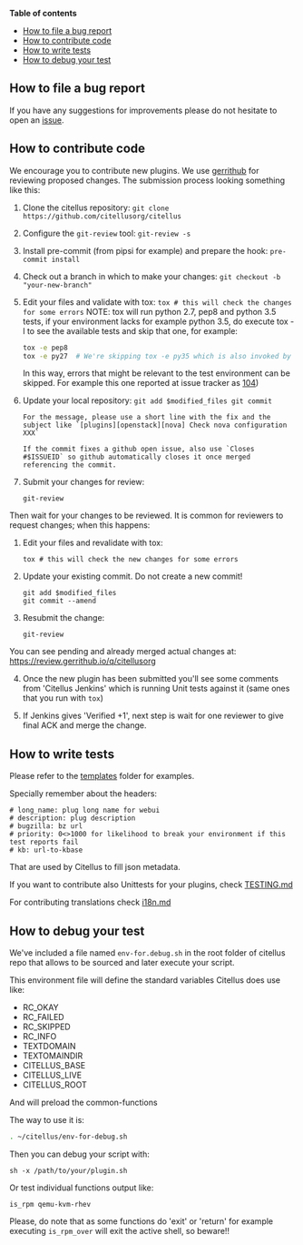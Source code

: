 **Table of contents**

<!-- TOC depthFrom:1 insertAnchor:false orderedList:false -->

- [How to file a bug report](#how-to-file-a-bug-report)
- [How to contribute code](#how-to-contribute-code)
- [How to write tests](#how-to-write-tests)
- [How to debug your test](#how-to-debug-your-test)

<!-- /TOC -->

## How to file a bug report

If you have any suggestions for improvements please do not hesitate to
open an [issue](https://github.com/citellusorg/citellus/issues/new).

## How to contribute code

We encourage you to contribute new plugins. We use [gerrithub][] for
reviewing proposed changes. The submission process looking something
like this:

[gerrithub]: https://gerrithub.io/

1.  Clone the citellus repository:
    `git clone https://github.com/citellusorg/citellus`
2.  Configure the `git-review` tool:
    `git-review -s`
3.  Install pre-commit (from pipsi for example) and prepare the hook:
    `pre-commit install`
4.  Check out a branch in which to make your changes:
    `git checkout -b "your-new-branch"`
5.  Edit your files and validate with tox:
    `tox # this will check the changes for some errors`
    NOTE: tox will run python 2.7, pep8 and python 3.5 tests, if your environment lacks for example python 3.5, do execute tox -l to see the available tests and skip that one, for example:

    ```sh
    tox -e pep8
    tox -e py27  # We're skipping tox -e py35 which is also invoked by default when tox is executed without arguments.
    ```

    In this way, errors that might be relevant to the test environment can be skipped. For example this one reported at issue tracker as [104](https://github.com/citellusorg/citellus/issues/104))

6.  Update your local repository:
    `git add $modified_files git commit`

        For the message, please use a short line with the fix and the subject like `[plugins][openstack][nova] Check nova configuration XXX`

        If the commit fixes a github open issue, also use `Closes #$ISSUEID` so github automatically closes it once merged referencing the commit.

7.  Submit your changes for review:

        git-review

Then wait for your changes to be reviewed. It is common for reviewers
to request changes; when this happens:

1.  Edit your files and revalidate with tox:

        tox # this will check the new changes for some errors

2.  Update your existing commit. Do not create a new commit!

        git add $modified_files
        git commit --amend

3.  Resubmit the change:

        git-review

You can see pending and already merged actual changes at: <https://review.gerrithub.io/q/citellusorg>

4. Once the new plugin has been submitted you'll see some comments from 'Citellus Jenkins' which is running Unit tests against it (same ones that you run with `tox`)

5. If Jenkins gives 'Verified +1', next step is wait for one reviewer to give final ACK and merge the change.

## How to write tests

Please refer to the
[templates](https://github.com/citellusorg/citellus/tree/master/doc/templates)
folder for examples.

Specially remember about the headers:

```
# long_name: plug long name for webui
# description: plug description
# bugzilla: bz url
# priority: 0<>1000 for likelihood to break your environment if this test reports fail
# kb: url-to-kbase
```

That are used by Citellus to fill json metadata.

If you want to contribute also Unittests for your plugins, check [TESTING.md](TESTING.md)

For contributing translations check [i18n.md](i18n.md)

## How to debug your test

We've included a file named `env-for.debug.sh` in the root folder of citellus repo that allows to be sourced and later execute your script.

This environment file will define the standard variables Citellus does use like:

- RC_OKAY
- RC_FAILED
- RC_SKIPPED
- RC_INFO
- TEXTDOMAIN
- TEXTOMAINDIR
- CITELLUS_BASE
- CITELLUS_LIVE
- CITELLUS_ROOT

And will preload the common-functions

The way to use it is:

```sh
. ~/citellus/env-for-debug.sh
```

Then you can debug your script with:

```
sh -x /path/to/your/plugin.sh
```

Or test individual functions output like:

```
is_rpm qemu-kvm-rhev
```

Please, do note that as some functions do 'exit' or 'return' for example executing `is_rpm_over` will exit the active shell, so beware!!

